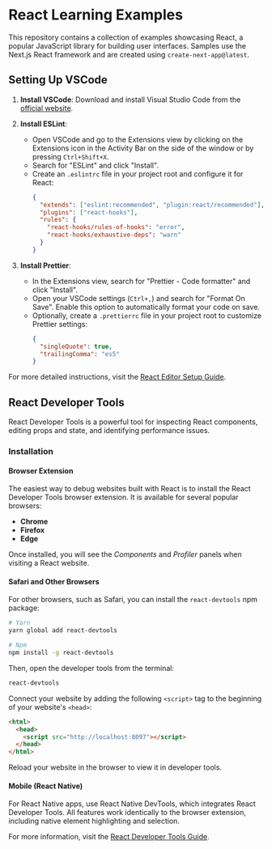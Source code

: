 # React Learning Examples

This repository contains a collection of examples showcasing React, a popular JavaScript library for building user interfaces. Samples use the Next.js React framework and are created using `create-next-app@latest`.

## Setting Up VSCode

1. **Install VSCode**: Download and install Visual Studio Code from the [official website](https://code.visualstudio.com/).

2. **Install ESLint**:

   - Open VSCode and go to the Extensions view by clicking on the Extensions icon in the Activity Bar on the side of the window or by pressing `Ctrl+Shift+X`.
   - Search for "ESLint" and click "Install".
   - Create an `.eslintrc` file in your project root and configure it for React:
     ```json
     {
       "extends": ["eslint:recommended", "plugin:react/recommended"],
       "plugins": ["react-hooks"],
       "rules": {
         "react-hooks/rules-of-hooks": "error",
         "react-hooks/exhaustive-deps": "warn"
       }
     }
     ```

3. **Install Prettier**:
   - In the Extensions view, search for "Prettier - Code formatter" and click "Install".
   - Open your VSCode settings (`Ctrl+,`) and search for "Format On Save". Enable this option to automatically format your code on save.
   - Optionally, create a `.prettierrc` file in your project root to customize Prettier settings:
     ```json
     {
       "singleQuote": true,
       "trailingComma": "es5"
     }
     ```

For more detailed instructions, visit the [React Editor Setup Guide](https://react.dev/learn/editor-setup).

## React Developer Tools

React Developer Tools is a powerful tool for inspecting React components, editing props and state, and identifying performance issues.

### Installation

#### Browser Extension

The easiest way to debug websites built with React is to install the React Developer Tools browser extension. It is available for several popular browsers:

- **Chrome**
- **Firefox**
- **Edge**

Once installed, you will see the _Components_ and _Profiler_ panels when visiting a React website.

#### Safari and Other Browsers

For other browsers, such as Safari, you can install the `react-devtools` npm package:

```bash
# Yarn
yarn global add react-devtools

# Npm
npm install -g react-devtools
```

Then, open the developer tools from the terminal:

```bash
react-devtools
```

Connect your website by adding the following `<script>` tag to the beginning of your website's `<head>`:

```html
<html>
  <head>
    <script src="http://localhost:8097"></script>
  </head>
</html>
```

Reload your website in the browser to view it in developer tools.

#### Mobile (React Native)

For React Native apps, use React Native DevTools, which integrates React Developer Tools. All features work identically to the browser extension, including native element highlighting and selection.

For more information, visit the [React Developer Tools Guide](https://react.dev/learn/react-developer-tools).
